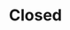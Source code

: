 ---
accepted: true
details: false
layout: talk
room: Westin - Partenkirchen
timeslot:
  duration: 10
  end: 2025-11-17 16:40:00+01:00
  start: 2025-11-17 18:00:00+01:00
title: Closed
track: 2
---